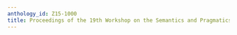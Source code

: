 ```yaml
---
anthology_id: Z15-1000
title: Proceedings of the 19th Workshop on the Semantics and Pragmatics of Dialogue
---
```

